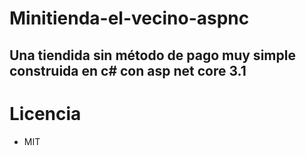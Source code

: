 # Minitienda-el-vecino-aspnc
## Una tiendida sin método de pago muy simple construida en c# con asp net core 3.1










# Licencia
  - MIT
